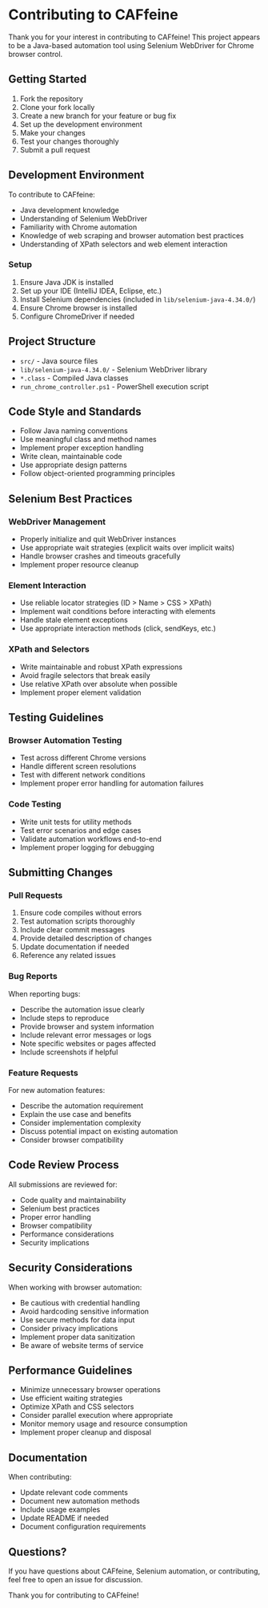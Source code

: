 # Contributing to CAFfeine

Thank you for your interest in contributing to CAFfeine! This project appears to be a Java-based automation tool using Selenium WebDriver for Chrome browser control.

## Getting Started

1. Fork the repository
2. Clone your fork locally
3. Create a new branch for your feature or bug fix
4. Set up the development environment
5. Make your changes
6. Test your changes thoroughly
7. Submit a pull request

## Development Environment

To contribute to CAFfeine:

- Java development knowledge
- Understanding of Selenium WebDriver
- Familiarity with Chrome automation
- Knowledge of web scraping and browser automation best practices
- Understanding of XPath selectors and web element interaction

### Setup

1. Ensure Java JDK is installed
2. Set up your IDE (IntelliJ IDEA, Eclipse, etc.)
3. Install Selenium dependencies (included in `lib/selenium-java-4.34.0/`)
4. Ensure Chrome browser is installed
5. Configure ChromeDriver if needed

## Project Structure

- `src/` - Java source files
- `lib/selenium-java-4.34.0/` - Selenium WebDriver library
- `*.class` - Compiled Java classes
- `run_chrome_controller.ps1` - PowerShell execution script

## Code Style and Standards

- Follow Java naming conventions
- Use meaningful class and method names
- Implement proper exception handling
- Write clean, maintainable code
- Use appropriate design patterns
- Follow object-oriented programming principles

## Selenium Best Practices

### WebDriver Management

- Properly initialize and quit WebDriver instances
- Use appropriate wait strategies (explicit waits over implicit waits)
- Handle browser crashes and timeouts gracefully
- Implement proper resource cleanup

### Element Interaction

- Use reliable locator strategies (ID > Name > CSS > XPath)
- Implement wait conditions before interacting with elements
- Handle stale element exceptions
- Use appropriate interaction methods (click, sendKeys, etc.)

### XPath and Selectors

- Write maintainable and robust XPath expressions
- Avoid fragile selectors that break easily
- Use relative XPath over absolute when possible
- Implement proper element validation

## Testing Guidelines

### Browser Automation Testing

- Test across different Chrome versions
- Handle different screen resolutions
- Test with different network conditions
- Implement proper error handling for automation failures

### Code Testing

- Write unit tests for utility methods
- Test error scenarios and edge cases
- Validate automation workflows end-to-end
- Implement proper logging for debugging

## Submitting Changes

### Pull Requests

1. Ensure code compiles without errors
2. Test automation scripts thoroughly
3. Include clear commit messages
4. Provide detailed description of changes
5. Update documentation if needed
6. Reference any related issues

### Bug Reports

When reporting bugs:

- Describe the automation issue clearly
- Include steps to reproduce
- Provide browser and system information
- Include relevant error messages or logs
- Note specific websites or pages affected
- Include screenshots if helpful

### Feature Requests

For new automation features:

- Describe the automation requirement
- Explain the use case and benefits
- Consider implementation complexity
- Discuss potential impact on existing automation
- Consider browser compatibility

## Code Review Process

All submissions are reviewed for:

- Code quality and maintainability
- Selenium best practices
- Proper error handling
- Browser compatibility
- Performance considerations
- Security implications

## Security Considerations

When working with browser automation:

- Be cautious with credential handling
- Avoid hardcoding sensitive information
- Use secure methods for data input
- Consider privacy implications
- Implement proper data sanitization
- Be aware of website terms of service

## Performance Guidelines

- Minimize unnecessary browser operations
- Use efficient waiting strategies
- Optimize XPath and CSS selectors
- Consider parallel execution where appropriate
- Monitor memory usage and resource consumption
- Implement proper cleanup and disposal

## Documentation

When contributing:

- Update relevant code comments
- Document new automation methods
- Include usage examples
- Update README if needed
- Document configuration requirements

## Questions?

If you have questions about CAFfeine, Selenium automation, or contributing, feel free to open an issue for discussion.

Thank you for contributing to CAFfeine!
